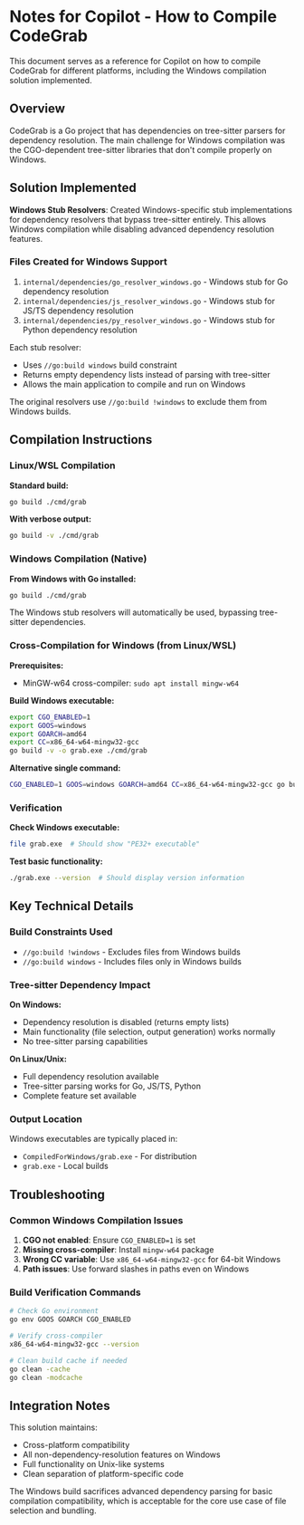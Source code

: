 # Notes for Copilot - How to Compile CodeGrab

This document serves as a reference for Copilot on how to compile CodeGrab for different platforms, including the Windows compilation solution implemented.

## Overview

CodeGrab is a Go project that has dependencies on tree-sitter parsers for dependency resolution. The main challenge for Windows compilation was the CGO-dependent tree-sitter libraries that don't compile properly on Windows.

## Solution Implemented

**Windows Stub Resolvers**: Created Windows-specific stub implementations for dependency resolvers that bypass tree-sitter entirely. This allows Windows compilation while disabling advanced dependency resolution features.

### Files Created for Windows Support

1. `internal/dependencies/go_resolver_windows.go` - Windows stub for Go dependency resolution
2. `internal/dependencies/js_resolver_windows.go` - Windows stub for JS/TS dependency resolution  
3. `internal/dependencies/py_resolver_windows.go` - Windows stub for Python dependency resolution

Each stub resolver:
- Uses `//go:build windows` build constraint
- Returns empty dependency lists instead of parsing with tree-sitter
- Allows the main application to compile and run on Windows

The original resolvers use `//go:build !windows` to exclude them from Windows builds.

## Compilation Instructions

### Linux/WSL Compilation

**Standard build:**
```bash
go build ./cmd/grab
```

**With verbose output:**
```bash
go build -v ./cmd/grab
```

### Windows Compilation (Native)

**From Windows with Go installed:**
```bash
go build ./cmd/grab
```

The Windows stub resolvers will automatically be used, bypassing tree-sitter dependencies.

### Cross-Compilation for Windows (from Linux/WSL)

**Prerequisites:**
- MinGW-w64 cross-compiler: `sudo apt install mingw-w64`

**Build Windows executable:**
```bash
export CGO_ENABLED=1
export GOOS=windows  
export GOARCH=amd64
export CC=x86_64-w64-mingw32-gcc
go build -v -o grab.exe ./cmd/grab
```

**Alternative single command:**
```bash
CGO_ENABLED=1 GOOS=windows GOARCH=amd64 CC=x86_64-w64-mingw32-gcc go build -v -o grab.exe ./cmd/grab
```

### Verification

**Check Windows executable:**
```bash
file grab.exe  # Should show "PE32+ executable"
```

**Test basic functionality:**
```bash
./grab.exe --version  # Should display version information
```

## Key Technical Details

### Build Constraints Used

- `//go:build !windows` - Excludes files from Windows builds
- `//go:build windows` - Includes files only in Windows builds

### Tree-sitter Dependency Impact

**On Windows:**
- Dependency resolution is disabled (returns empty lists)
- Main functionality (file selection, output generation) works normally
- No tree-sitter parsing capabilities

**On Linux/Unix:**
- Full dependency resolution available
- Tree-sitter parsing works for Go, JS/TS, Python
- Complete feature set available

### Output Location

Windows executables are typically placed in:
- `CompiledForWindows/grab.exe` - For distribution
- `grab.exe` - Local builds

## Troubleshooting

### Common Windows Compilation Issues

1. **CGO not enabled**: Ensure `CGO_ENABLED=1` is set
2. **Missing cross-compiler**: Install `mingw-w64` package
3. **Wrong CC variable**: Use `x86_64-w64-mingw32-gcc` for 64-bit Windows
4. **Path issues**: Use forward slashes in paths even on Windows

### Build Verification Commands

```bash
# Check Go environment
go env GOOS GOARCH CGO_ENABLED

# Verify cross-compiler
x86_64-w64-mingw32-gcc --version

# Clean build cache if needed
go clean -cache
go clean -modcache
```

## Integration Notes

This solution maintains:
- Cross-platform compatibility
- All non-dependency-resolution features on Windows
- Full functionality on Unix-like systems
- Clean separation of platform-specific code

The Windows build sacrifices advanced dependency parsing for basic compilation compatibility, which is acceptable for the core use case of file selection and bundling.